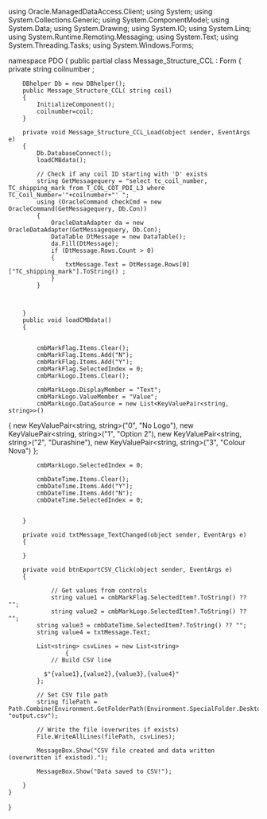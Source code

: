using Oracle.ManagedDataAccess.Client;
using System;
using System.Collections.Generic;
using System.ComponentModel;
using System.Data;
using System.Drawing;
using System.IO;
using System.Linq;
using System.Runtime.Remoting.Messaging;
using System.Text;
using System.Threading.Tasks;
using System.Windows.Forms;

namespace PDO
{
    public partial class Message_Structure_CCL : Form
    { private string coilnumber ;

        DBhelper Db = new DBhelper();
        public Message_Structure_CCL( string coil)
        {
            InitializeComponent();
            coilnumber=coil;
        }

        private void Message_Structure_CCL_Load(object sender, EventArgs e)
        {
            Db.DatabaseConnect();
            loadCMBdata();

            // Check if any coil ID starting with 'D' exists
            string GetMessagequery = "select tc_coil_number, TC_shipping_mark from T_COL_COT_PDI_L3 where TC_Coil_Number='"+coilnumber+"' ";
            using (OracleCommand checkCmd = new OracleCommand(GetMessagequery, Db.Con))
            {
                OracleDataAdapter da = new OracleDataAdapter(GetMessagequery, Db.Con);
                DataTable DtMessage = new DataTable();
                da.Fill(DtMessage);
                if (DtMessage.Rows.Count > 0)
                {
                    txtMessage.Text = DtMessage.Rows[0]["TC_shipping_mark"].ToString() ;
                }
            }
          


        }
        public void loadCMBdata()
        {


            cmbMarkFlag.Items.Clear();
            cmbMarkFlag.Items.Add("N");
            cmbMarkFlag.Items.Add("Y");
            cmbMarkFlag.SelectedIndex = 0;
            cmbMarkLogo.Items.Clear();

            cmbMarkLogo.DisplayMember = "Text";
            cmbMarkLogo.ValueMember = "Value";
            cmbMarkLogo.DataSource = new List<KeyValuePair<string, string>>()
{
    new KeyValuePair<string, string>("0", "No Logo"),
    new KeyValuePair<string, string>("1", "Option 2"),
        new KeyValuePair<string, string>("2", "Durashine"),
    new KeyValuePair<string, string>("3", "Colour Nova")
};

            cmbMarkLogo.SelectedIndex = 0;

            cmbDateTime.Items.Clear();
            cmbDateTime.Items.Add("Y");
            cmbDateTime.Items.Add("N");
            cmbDateTime.SelectedIndex = 0;


        }

        private void txtMessage_TextChanged(object sender, EventArgs e)
        {

        }

        private void btnExportCSV_Click(object sender, EventArgs e)
        {
            
                // Get values from controls
                string value1 = cmbMarkFlag.SelectedItem?.ToString() ?? "";
                string value2 = cmbMarkLogo.SelectedItem?.ToString() ?? "";
            string value3 = cmbDateTime.SelectedItem?.ToString() ?? "";
            string value4 = txtMessage.Text;

            List<string> csvLines = new List<string>
                    {
                // Build CSV line
               
              $"{value1},{value2},{value3},{value4}"
            };

            // Set CSV file path
            string filePath = Path.Combine(Environment.GetFolderPath(Environment.SpecialFolder.Desktop), "output.csv");

            // Write the file (overwrites if exists)
            File.WriteAllLines(filePath, csvLines);

            MessageBox.Show("CSV file created and data written (overwritten if existed).");

            MessageBox.Show("Data saved to CSV!");
             
        }
    }
}
